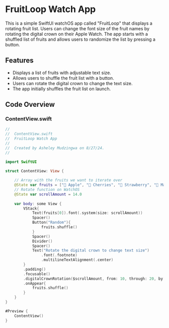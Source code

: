 # FruitLoop Watch App

This is a simple SwiftUI watchOS app called "FruitLoop" that displays a rotating fruit list. Users can change the font size of the fruit names by rotating the digital crown on their Apple Watch. The app starts with a shuffled list of fruits and allows users to randomize the list by pressing a button.

## Features

- Displays a list of fruits with adjustable text size.
- Allows users to shuffle the fruit list with a button.
- Users can rotate the digital crown to change the text size.
- The app initially shuffles the fruit list on launch.

## Code Overview

### ContentView.swift

```swift
//
//  ContentView.swift
//  FruitLoop Watch App
//
//  Created by Asheley Mudzingwa on 8/27/24.
//

import SwiftUI

struct ContentView: View {
    
    // Array with the fruits we want to iterate over
    @State var fruits = ["🍎 Apple", "🍒 Cherries", "🍓 Strawberry", "🥭 Mango"]
    // Rotate function on WatchOS
    @State var scrollAmount = 14.0
    
    var body: some View {
        VStack{
            Text(fruits[0]).font(.system(size: scrollAmount))
            Spacer()
            Button("Random"){
                fruits.shuffle()
            }
            Spacer()
            Divider()
            Spacer()
            Text("Rotate the digital crown to change text size")
                .font(.footnote)
                .multilineTextAlignment(.center)
        }
        .padding()
        .focusable()
        .digitalCrownRotation($scrollAmount, from: 10, through: 20, by:1, isContinuous: false)
        .onAppear{
            fruits.shuffle()
        }
    }
}

#Preview {
    ContentView()
}
